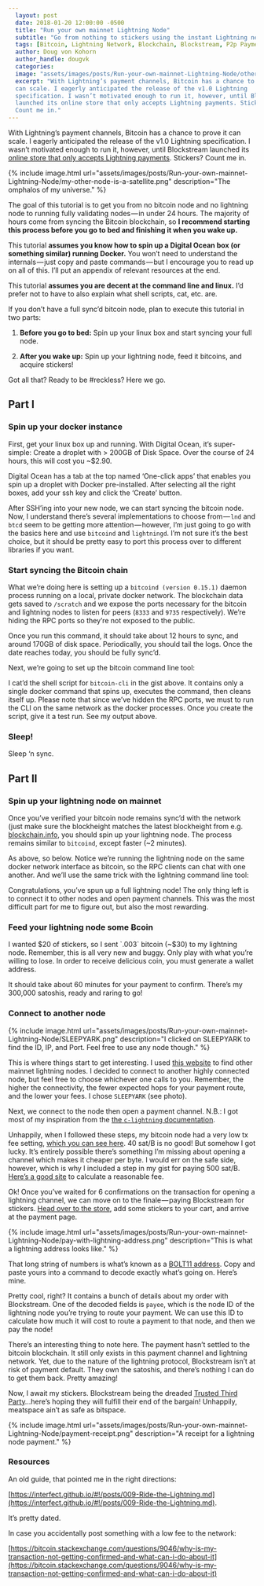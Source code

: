 ```yaml
---
  layout: post
  date: 2018-01-20 12:00:00 -0500
  title: "Run your own mainnet Lightning Node"
  subtitle: "Go from nothing to stickers using the instant Lightning network"
  tags: [Bitcoin, Lightning Network, Blockchain, Blockstream, P2p Payments]
  author: Doug von Kohorn
  author_handle: dougvk
  categories:
  image: "assets/images/posts/Run-your-own-mainnet-Lightning-Node/other-node-square.png"
  excerpt: "With Lightning’s payment channels, Bitcoin has a chance to prove it
  can scale. I eagerly anticipated the release of the v1.0 Lightning
  specification. I wasn’t motivated enough to run it, however, until Blockstream
  launched its online store that only accepts Lightning payments. Stickers?
  Count me in."
---
```


With Lightning’s payment channels, Bitcoin has a chance to prove it can scale. I
eagerly anticipated the release of the v1.0 Lightning specification. I wasn’t
motivated enough to run it, however, until Blockstream launched its [online
store that only accepts Lightning payments](https://store.blockstream.com/).
Stickers? Count me in.

{% include image.html
url="assets/images/posts/Run-your-own-mainnet-Lightning-Node/my-other-node-is-a-satellite.png"
description="The omphalos of my universe." %}

The goal of this tutorial is to get you from no bitcoin node and no lightning
node to running fully validating nodes — in under 24 hours. The majority of
hours come from syncing the Bitcoin blockchain, so **I recommend starting this
process before you go to bed and finishing it when you wake up.**

This tutorial **assumes you know how to spin up a Digital Ocean box (or
something similar) running Docker.** You won’t need to understand the
internals — just copy and paste commands — but I encourage you to read up on all
of this. I’ll put an appendix of relevant resources at the end.

This tutorial **assumes you are decent at the command line and linux.** I’d
prefer not to have to also explain what shell scripts, cat, etc. are.

If you don’t have a full sync’d bitcoin node, plan to execute this tutorial in
two parts:

1.  **Before you go to bed:** Spin up your linux box and start syncing your full node.

2.  **After you wake up:** Spin up your lightning node, feed it bitcoins, and acquire
    stickers!

Got all that? Ready to be #reckless? Here we go.

## Part I

### Spin up your docker instance

First, get your linux box up and running. With Digital Ocean, it’s super-simple:
Create a droplet with > 200GB of Disk Space. Over the course of 24 hours, this
will cost you ~$2.90.

Digital Ocean has a tab at the top named ‘One-click apps’ that enables you spin
up a droplet with Docker pre-installed. After selecting all the right boxes, add
your ssh key and click the ‘Create’ button.

After SSH’ing into your new node, we can start syncing the bitcoin node. Now, I
understand there’s several implementations to choose from — `lnd` and `btcd`
seem to be getting more attention — however, I’m just going to go with the
basics here and use `bitcoind` and `lightningd`. I’m not sure it’s the best
choice, but it should be pretty easy to port this process over to different
libraries if you want.

### Start syncing the Bitcoin chain

<script src="https://gist.github.com/dougvk/db3893a87d324b47cbd0834fa323e900.js"></script>

What we’re doing here is setting up a `bitcoind (version 0.15.1)` daemon process
running on a local, private docker network. The blockchain data gets saved to
`/scratch` and we expose the ports necessary for the bitcoin and lightning nodes
to listen for peers (`8333` and `9735` respectively). We’re hiding the RPC ports
so they’re not exposed to the public.

Once you run this command, it should take about 12 hours to sync, and around
170GB of disk space. Periodically, you should tail the logs. Once the date
reaches today, you should be fully sync’d.

Next, we’re going to set up the bitcoin command line tool:

<script src="https://gist.github.com/dougvk/e00d3b976bdd474eacfb9ab7c96a8782.js"></script>

I cat’d the shell script for `bitcoin-cli` in the gist above. It contains only a
single docker command that spins up, executes the command, then cleans itself
up. Please note that since we’ve hidden the RPC ports, we must to run the CLI on
the same network as the docker processes. Once you create the script, give it a
test run. See my output above.

### Sleep!

Sleep ‘n sync.

## Part II

### Spin up your lightning node on mainnet

Once you’ve verified your bitcoin node remains sync’d with the network (just
make sure the blockheight matches the latest blockheight from e.g.
[blockchain.info](http://blockchain.info/), you should spin up your lightning
node. The process remains similar to `bitcoind`, except faster (~2 minutes).

<script src="https://gist.github.com/dougvk/9d4094c9544481495788be10e0b2d218.js"></script>

As above, so below. Notice we’re running the lightning node on the same docker
network interface as bitcoin, so the RPC clients can chat with one another. And
we’ll use the same trick with the lightning command line tool:

<script src="https://gist.github.com/dougvk/d64af97d75270af2e366e583e729c259.js"></script>

Congratulations, you’ve spun up a full lightning node! The only thing left is to
connect it to other nodes and open payment channels. This was the most difficult
part for me to figure out, but also the most rewarding.

### Feed your lightning node some Ƀcoin

I wanted $20 of stickers, so I sent `.003` bitcoin (~$30) to my lightning node.
Remember, this is all very new and buggy. Only play with what you’re willing to
lose. In order to receive delicious coin, you must generate a wallet address.

<script src="https://gist.github.com/dougvk/8bb7842de14ec839751cdf5e8921630e.js"></script>

It should take about 60 minutes for your payment to confirm. There’s my 300,000
satoshis, ready and raring to go!

### Connect to another node

{% include image.html
url="assets/images/posts/Run-your-own-mainnet-Lightning-Node/SLEEPYARK.png"
description="I clicked on SLEEPYARK to find the ID, IP, and Port. Feel free to
use any node though." %}

This is where things start to get interesting. I used [this
website](https://lnmainnet.gaben.win/) to find other mainnet lightning nodes. I
decided to connect to another highly connected node, but feel free to choose
whichever one calls to you. Remember, the higher the connectivity, the fewer
expected hops for your payment route, and the lower your fees. I chose
`SLEEPYARK` (see photo).

Next, we connect to the node then open a payment channel. N.B.: I got most of my
inspiration from the [the `c-lightning`
documentation](https://github.com/ElementsProject/lightning#opening-a-channel-on-the-bitcoin-testnet).

<script src="https://gist.github.com/dougvk/f9604ec083b0e096ff06ff22f0a9fa9e.js"></script>

Unhappily, when I followed these steps, my bitcoin node had a very low tx fee
setting, [which you can see
here](https://blockchain.info/tx/c48cbca7bc1569514e9b52dc7d4df01ae3372503cb204b82f7b2d7e3fb742b7c).
40 sat/B is no good! But somehow I got lucky.
It’s entirely possible there’s something I’m missing about opening a channel
which makes it cheaper per byte. I would err on the safe side, however, which is
why I included a step in my gist for paying 500 sat/B. [Here’s a good
site](https://p2sh.info/dashboard/db/fee-estimation) to
calculate a reasonable fee.

Ok! Once you’ve waited for 6 confirmations on the transaction for opening a
lightning channel, we can move on to the finale — paying Blockstream for
stickers. [Head over to the store](http://store.blockstream.com/), add some
stickers to your cart, and arrive at the payment page.

{% include image.html
url="assets/images/posts/Run-your-own-mainnet-Lightning-Node/pay-with-lightning-address.png"
description="This is what a lightning address looks like." %}

That long string of numbers is what’s known as a [BOLT11
address](https://github.com/lightningnetwork/lightning-rfc/blob/master/11-payment-encoding.md).
Copy and paste yours into a command to decode exactly what’s going on. Here’s
mine.

<script src="https://gist.github.com/dougvk/29723b571f2c46d045f90c35c570e7bf.js"></script>

Pretty cool, right? It contains a bunch of details about my order with
Blockstream. One of the decoded fields is `payee`, which is the node ID of the
lightning node you’re trying to route your payment. We can use this ID to
calculate how much it will cost to route a payment to that node, and then we pay
the node!

<script src="https://gist.github.com/dougvk/8d1ae818e43a105941ab32f70319995d.js"></script>

There’s an interesting thing to note here. The payment hasn’t settled to the
bitcoin blockchain. It still only exists in this payment channel and lightning
network. Yet, due to the nature of the lightning protocol, Blockstream isn’t at
risk of payment default. They own the satoshis, and there’s nothing I can do to
get them back. Pretty amazing!

Now, I await my stickers. Blockstream being the dreaded [Trusted Third
Party](http://nakamotoinstitute.org/trusted-third-parties/)…here’s hoping they
will fulfill their end of the bargain! Unhappily, meatspace ain’t as safe as
bitspace.

{% include image.html
url="assets/images/posts/Run-your-own-mainnet-Lightning-Node/payment-receipt.png"
description="A receipt for a lightning node payment." %}

### Resources

An old guide, that pointed me in the right directions:

[https://interfect.github.io/#!/posts/009-Ride-the-Lightning.md](https://interfect.github.io/#!/posts/009-Ride-the-Lightning.md).

It’s pretty dated.

In case you accidentally post something with a low fee to the network:

[https://bitcoin.stackexchange.com/questions/9046/why-is-my-transaction-not-getting-confirmed-and-what-can-i-do-about-it](https://bitcoin.stackexchange.com/questions/9046/why-is-my-transaction-not-getting-confirmed-and-what-can-i-do-about-it)
